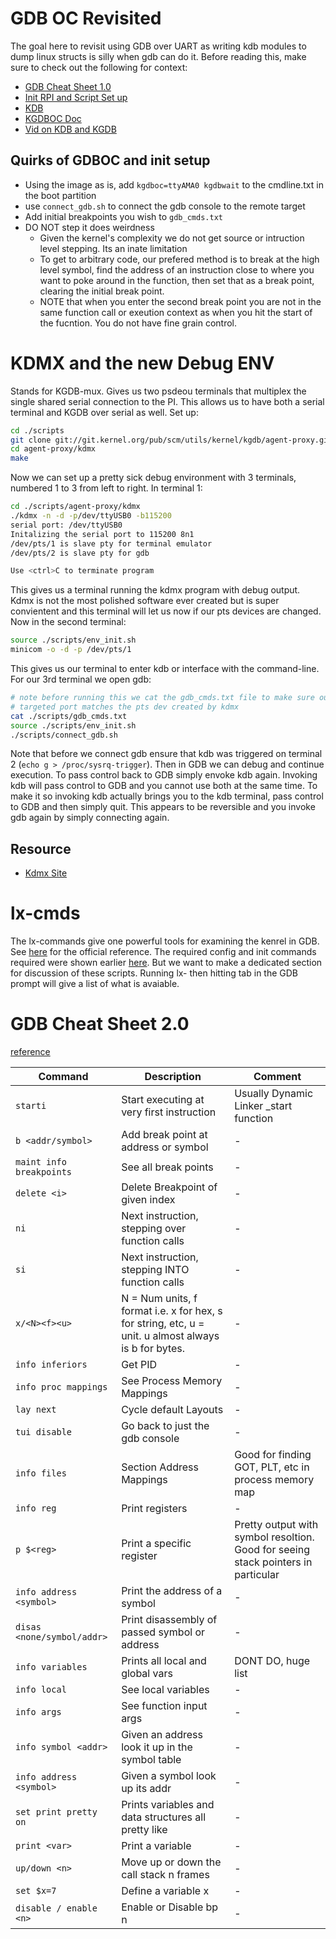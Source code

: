 # GDB OC Revisited

The goal here to revisit using GDB over UART as writing kdb modules to dump linux structs is silly when gdb can do it. Before reading this, make sure to check out the following for context:

* [GDB Cheat Sheet 1.0](https://github.com/tanner-johnson2718/MEME_OS_3/tree/main/Appendix/GDB)
* [Init RPI and Script Set up](../P1.2/README.md)
* [KDB](../P2.2/README.md#setting-up-the-debug-environment)
* [KGDBOC Doc](https://docs.kernel.org/dev-tools/kgdb.html)
* [Vid on KDB and KGDB](https://www.youtube.com/watch?v=HBOwoSyRmys)

## Quirks of GDBOC and init setup

* Using the image as is, add `kgdboc=ttyAMA0 kgdbwait` to the cmdline.txt in the boot partition
* use `connect_gdb.sh` to connect the gdb console to the remote target
* Add initial breakpoints you wish to `gdb_cmds.txt`
* DO NOT step it does weirdness
    * Given the kernel's complexity we do not get source or intruction level stepping. Its an inate limitation
    * To get to arbitrary code, our prefered method is to break at the high level symbol, find the address of an instruction close to where you want to poke around in the function, then set that as a break point, clearing the initial break point.
    * NOTE that when you enter the second break point you are not in the same function call or exeution context as when you hit the start of the fucntion. You do not have fine grain control.

# KDMX and the new Debug ENV

Stands for KGDB-mux. Gives us two psdeou terminals that multiplex the single shared serial connection to the PI. This allows us to have both a serial terminal and KGDB over serial as well. Set up:

```bash
cd ./scripts
git clone git://git.kernel.org/pub/scm/utils/kernel/kgdb/agent-proxy.git/
cd agent-proxy/kdmx
make
```

Now we can set up a pretty sick debug environment with 3 terminals, numbered 1 to 3 from left to right. In terminal 1:

```bash
cd ./scripts/agent-proxy/kdmx
./kdmx -n -d -p/dev/ttyUSB0 -b115200
serial port: /dev/ttyUSB0
Initalizing the serial port to 115200 8n1
/dev/pts/1 is slave pty for terminal emulator
/dev/pts/2 is slave pty for gdb

Use <ctrl>C to terminate program

```

This gives us a terminal running the kdmx program with debug output. Kdmx is not the most polished software ever created but is super convientent and this terminal will let us now if our pts devices are changed. Now in the second terminal:

```bash
source ./scripts/env_init.sh
minicom -o -d -p /dev/pts/1
```

This gives us our terminal to enter kdb or interface with the command-line. For our 3rd terminal we open gdb:

```bash
# note before running this we cat the gdb_cmds.txt file to make sure our 
# targeted port matches the pts dev created by kdmx
cat ./scripts/gdb_cmds.txt
source ./scripts/env_init.sh
./scripts/connect_gdb.sh
```

Note that before we connect gdb ensure that kdb was triggered on terminal 2 (`echo g > /proc/sysrq-trigger`). Then in GDB we can debug and continue execution. To pass control back to GDB simply envoke kdb again. Invoking kdb will pass control to GDB and you cannot use both at the same time. To make it so invoking kdb actually brings you to the kdb terminal, pass control to GDB and then simply quit. This appears to be reversible and you invoke gdb again by simply connecting again.

## Resource

* [Kdmx Site](https://elinux.org/Kdmx)

# lx-cmds

The lx-commands give one powerful tools for examining the kenrel in GDB. See [here](https://docs.kernel.org/dev-tools/gdb-kernel-debugging.html) for the official reference. The required config and init commands required were shown earlier [here](../P1.2/README.md#build-kernel-with-proper-debug-symbols-and-build-cross-debugger). But we want to make a dedicated section for discussion of these scripts. Running lx- then hitting tab in the GDB prompt will give a list of what is avaiable.

# GDB Cheat Sheet 2.0

[reference](https://darkdust.net/files/GDB%20Cheat%20Sheet.pdf)

| Command | Description | Comment |
| --- | --- | --- |
| `starti` | Start executing at very first instruction | Usually Dynamic Linker _start function |
| `b <addr/symbol>` | Add break point at address or symbol | - |
| `maint info breakpoints` | See all break points | - |
| `delete <i>` | Delete Breakpoint of given index | - |
| `ni` | Next instruction, stepping over function calls | - |
| `si` | Next instruction, stepping INTO function calls | - |
| `x/<N><f><u>` | N = Num units, f format i.e. x for hex, s for string, etc, u = unit. u almost always is b for bytes. | - |
| `info inferiors` | Get PID | - | 
| `info proc mappings` | See Process Memory Mappings | - |
| `lay next` | Cycle default Layouts | - |
| `tui disable` | Go back to just the gdb console | - |
| `info files` | Section Address Mappings | Good for finding GOT, PLT, etc in process memory map |
| `info reg` | Print registers | - |
| `p $<reg>` | Print a specific register | Pretty output with symbol resoltion. Good for seeing stack pointers in particular |
| `info address <symbol>` | Print the address of a symbol | - |
| `disas <none/symbol/addr>` | Print disassembly of passed symbol or address | - |
| `info variables` | Prints all local and global vars | DONT DO, huge list |
| `info local` | See local variables | - |
| `info args` | See function input args | - |
| `info symbol <addr>` | Given an address look it up in the symbol table | - | 
| `info address <symbol>` | Given a symbol look up its addr | - | 
| `set print pretty on` | Prints variables and data structures all pretty like | - |
| `print <var>` | Print a variable | - | 
| `up/down <n>` | Move up or down the call stack n frames | - |
| `set $x=7` | Define a variable x | - |
| `disable / enable <n>` | Enable or Disable bp n | - |